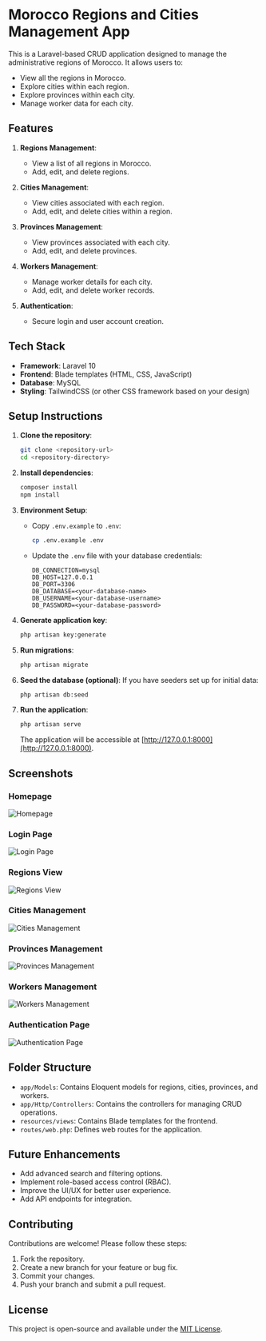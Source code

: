 # Morocco Regions and Cities Management App

This is a Laravel-based CRUD application designed to manage the administrative regions of Morocco. It allows users to:

-   View all the regions in Morocco.
-   Explore cities within each region.
-   Explore provinces within each city.
-   Manage worker data for each city.

## Features

1. **Regions Management**:

    - View a list of all regions in Morocco.
    - Add, edit, and delete regions.

2. **Cities Management**:

    - View cities associated with each region.
    - Add, edit, and delete cities within a region.

3. **Provinces Management**:

    - View provinces associated with each city.
    - Add, edit, and delete provinces.

4. **Workers Management**:

    - Manage worker details for each city.
    - Add, edit, and delete worker records.

5. **Authentication**:
    - Secure login and user account creation.

## Tech Stack

-   **Framework**: Laravel 10
-   **Frontend**: Blade templates (HTML, CSS, JavaScript)
-   **Database**: MySQL
-   **Styling**: TailwindCSS (or other CSS framework based on your design)

## Setup Instructions

1. **Clone the repository**:

    ```bash
    git clone <repository-url>
    cd <repository-directory>
    ```

2. **Install dependencies**:

    ```bash
    composer install
    npm install
    ```

3. **Environment Setup**:

    - Copy `.env.example` to `.env`:
        ```bash
        cp .env.example .env
        ```
    - Update the `.env` file with your database credentials:
        ```env
        DB_CONNECTION=mysql
        DB_HOST=127.0.0.1
        DB_PORT=3306
        DB_DATABASE=<your-database-name>
        DB_USERNAME=<your-database-username>
        DB_PASSWORD=<your-database-password>
        ```

4. **Generate application key**:

    ```bash
    php artisan key:generate
    ```

5. **Run migrations**:

    ```bash
    php artisan migrate
    ```

6. **Seed the database (optional)**:
   If you have seeders set up for initial data:

    ```bash
    php artisan db:seed
    ```

7. **Run the application**:
    ```bash
    php artisan serve
    ```
    The application will be accessible at [http://127.0.0.1:8000](http://127.0.0.1:8000).

## Screenshots

### Homepage

![Homepage](image.png)

### Login Page

![Login Page](image-1.png)

### Regions View

![Regions View](image-2.png)

### Cities Management

![Cities Management](image-3.png)

### Provinces Management

![Provinces Management](image-4.png)

### Workers Management

![Workers Management](image-5.png)

### Authentication Page

![Authentication Page](image-6.png)

## Folder Structure

-   `app/Models`: Contains Eloquent models for regions, cities, provinces, and workers.
-   `app/Http/Controllers`: Contains the controllers for managing CRUD operations.
-   `resources/views`: Contains Blade templates for the frontend.
-   `routes/web.php`: Defines web routes for the application.

## Future Enhancements

-   Add advanced search and filtering options.
-   Implement role-based access control (RBAC).
-   Improve the UI/UX for better user experience.
-   Add API endpoints for integration.

## Contributing

Contributions are welcome! Please follow these steps:

1. Fork the repository.
2. Create a new branch for your feature or bug fix.
3. Commit your changes.
4. Push your branch and submit a pull request.

## License

This project is open-source and available under the [MIT License](LICENSE).

